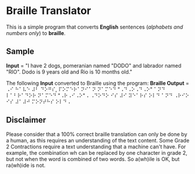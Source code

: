 # Braille Translator
This is a simple program that converts **English** sentences (*alphabets and numbers only*) to **braille**.

## Sample
**Input** = "I have 2 dogs, pomeranian named "DODO" and labrador named "RIO". Dodo is 9 years old and Rio is 10 months old."


The following **Input** converted to Braille using the program:
**Braille Output** = ⠠⠊ ⠓⠁⠧⠑ ⠼⠃ ⠙⠕⠛⠎, ⠏⠕⠍⠑⠗⠁⠝⠊⠁⠝ ⠝⠁⠍⠑⠙ "⠠⠙⠠⠕⠠⠙⠠⠕" ⠁⠝⠙ ⠇⠁⠃⠗⠁⠙⠕⠗ ⠝⠁⠍⠑⠙ "⠠⠗⠠⠊⠠⠕"⠠ ⠠⠙⠕⠙⠕ ⠊⠎ ⠼⠊ ⠽⠑⠁⠗⠎ ⠕⠇⠙ ⠁⠝⠙ ⠠⠗⠊⠕ ⠊⠎ ⠼⠁⠼⠚ ⠍⠕⠝⠞⠓⠎ ⠕⠇⠙⠠

## Disclaimer
Please consider that a 100% correct braille translation can only be done by a human, as this requires an understanding of the text content. Some Grade 2 Contractions require a text understanding that a machine can't have. For example, the combination wh can be replaced by one character in grade 2, but not when the word is combined of two words. So a(wh)ile is OK, but ra(wh)ide is not.
